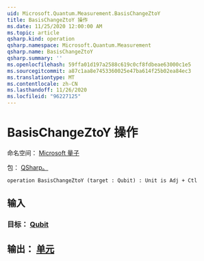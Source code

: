 ```yaml
---
uid: Microsoft.Quantum.Measurement.BasisChangeZtoY
title: BasisChangeZtoY 操作
ms.date: 11/25/2020 12:00:00 AM
ms.topic: article
qsharp.kind: operation
qsharp.namespace: Microsoft.Quantum.Measurement
qsharp.name: BasisChangeZtoY
qsharp.summary: ''
ms.openlocfilehash: 59ffa01d197a2588c619c0cf8fdbeae63000c1e5
ms.sourcegitcommit: a87c1aa8e7453360025e47ba614f25b02ea84ec3
ms.translationtype: MT
ms.contentlocale: zh-CN
ms.lasthandoff: 11/26/2020
ms.locfileid: "96227125"
---
```

# <a name="basischangeztoy-operation"></a>BasisChangeZtoY 操作

命名空间： [Microsoft 量子](xref:Microsoft.Quantum.Measurement)

包： [QSharp。](https://nuget.org/packages/Microsoft.Quantum.QSharp.Core)




```qsharp
operation BasisChangeZtoY (target : Qubit) : Unit is Adj + Ctl
```


## <a name="input"></a>输入

### <a name="target--qubit"></a>目标： [Qubit](xref:microsoft.quantum.lang-ref.qubit)





## <a name="output--unit"></a>输出： [单元](xref:microsoft.quantum.lang-ref.unit)

